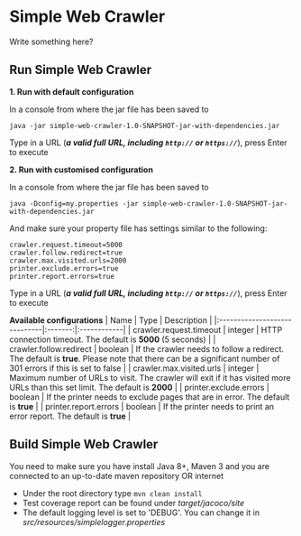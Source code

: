Simple Web Crawler
==================

Write something here?

Run Simple Web Crawler
----------------------

**1. Run with default configuration** 

In a console from where the jar file has been saved to
```
java -jar simple-web-crawler-1.0-SNAPSHOT-jar-with-dependencies.jar
```
Type in a URL (**_a valid full URL, including `http://` or `https://`_**), press Enter to execute

**2. Run with customised configuration**

In a console from where the jar file has been saved to
```
java -Dconfig=my.properties -jar simple-web-crawler-1.0-SNAPSHOT-jar-with-dependencies.jar
```

And make sure your property file has settings similar to the following:
```
crawler.request.timeout=5000
crawler.follow.redirect=true
crawler.max.visited.urls=2000
printer.exclude.errors=true
printer.report.errors=true
```
Type in a URL (**_a valid full URL, including `http://` or `https://`_**), press Enter to execute 

**Available configurations** 
| Name                         | Type    | Description |
|:-----------------------------|:-------:|:------------|
| crawler.request.timeout      | integer | HTTP connection timeout. The default is **5000** (5 seconds) |
| crawler.follow.redirect      | boolean | If the crawler needs to follow a redirect. The default is **true**. Please note that there can be a significant number of 301 errors if this is set to false |
| crawler.max.visited.urls     | integer | Maximum number of URLs to visit. The crawler will exit if it has visited more URLs than this set limit. The default is **2000** |
| printer.exclude.errors       | boolean | If the printer needs to exclude pages that are in error. The default is **true** |
| printer.report.errors        | boolean | If the printer needs to print an error report. The default is **true** |

Build Simple Web Crawler
------------------------

You need to make sure you have install Java 8+, Maven 3 and you are connected to an up-to-date maven repository OR internet
* Under the root directory type `mvn clean install`
* Test coverage report can be found under _target/jacoco/site_
* The default logging level is set to 'DEBUG'. You can change it in _src/resources/simplelogger.properties_
